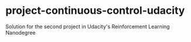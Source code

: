 # project-continuous-control-udacity
Solution for the second project in Udacity's Reinforcement Learning Nanodegree
